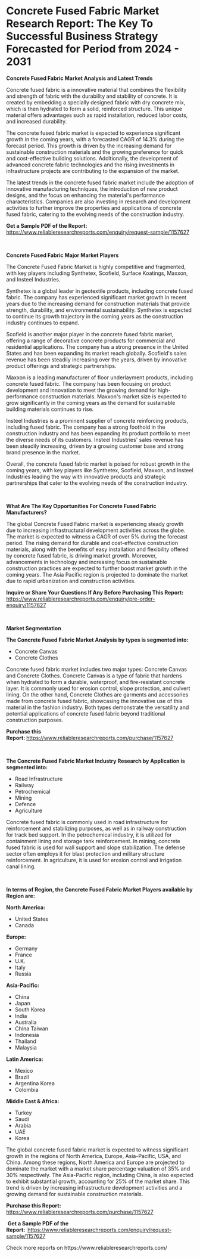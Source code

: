 <p><h1>Concrete Fused Fabric Market Research Report: The Key To Successful Business Strategy Forecasted for Period from 2024 - 2031</h1></p><p><strong>Concrete Fused Fabric Market Analysis and Latest Trends</strong></p>
<p><p>Concrete fused fabric is a innovative material that combines the flexibility and strength of fabric with the durability and stability of concrete. It is created by embedding a specially designed fabric with dry concrete mix, which is then hydrated to form a solid, reinforced structure. This unique material offers advantages such as rapid installation, reduced labor costs, and increased durability.</p><p>The concrete fused fabric market is expected to experience significant growth in the coming years, with a forecasted CAGR of 14.3% during the forecast period. This growth is driven by the increasing demand for sustainable construction materials and the growing preference for quick and cost-effective building solutions. Additionally, the development of advanced concrete fabric technologies and the rising investments in infrastructure projects are contributing to the expansion of the market.</p><p>The latest trends in the concrete fused fabric market include the adoption of innovative manufacturing techniques, the introduction of new product designs, and the focus on enhancing the material's performance characteristics. Companies are also investing in research and development activities to further improve the properties and applications of concrete fused fabric, catering to the evolving needs of the construction industry.</p></p>
<p><strong>Get a Sample PDF of the Report:&nbsp;</strong> <a href="https://www.reliableresearchreports.com/enquiry/request-sample/1157627">https://www.reliableresearchreports.com/enquiry/request-sample/1157627</a></p>
<p>&nbsp;</p>
<p><strong>Concrete Fused Fabric Major Market Players</strong></p>
<p><p>The Concrete Fused Fabric Market is highly competitive and fragmented, with key players including Synthetex, Scofield, Surface Koatings, Maxxon, and Insteel Industries. </p><p>Synthetex is a global leader in geotextile products, including concrete fused fabric. The company has experienced significant market growth in recent years due to the increasing demand for construction materials that provide strength, durability, and environmental sustainability. Synthetex is expected to continue its growth trajectory in the coming years as the construction industry continues to expand.</p><p>Scofield is another major player in the concrete fused fabric market, offering a range of decorative concrete products for commercial and residential applications. The company has a strong presence in the United States and has been expanding its market reach globally. Scofield's sales revenue has been steadily increasing over the years, driven by innovative product offerings and strategic partnerships.</p><p>Maxxon is a leading manufacturer of floor underlayment products, including concrete fused fabric. The company has been focusing on product development and innovation to meet the growing demand for high-performance construction materials. Maxxon's market size is expected to grow significantly in the coming years as the demand for sustainable building materials continues to rise.</p><p>Insteel Industries is a prominent supplier of concrete reinforcing products, including fused fabric. The company has a strong foothold in the construction industry and has been expanding its product portfolio to meet the diverse needs of its customers. Insteel Industries' sales revenue has been steadily increasing, driven by a growing customer base and strong brand presence in the market. </p><p>Overall, the concrete fused fabric market is poised for robust growth in the coming years, with key players like Synthetex, Scofield, Maxxon, and Insteel Industries leading the way with innovative products and strategic partnerships that cater to the evolving needs of the construction industry.</p></p>
<p>&nbsp;</p>
<p><strong>What Are The Key Opportunities For Concrete Fused Fabric Manufacturers?</strong></p>
<p><p>The global Concrete Fused Fabric market is experiencing steady growth due to increasing infrastructural development activities across the globe. The market is expected to witness a CAGR of over 5% during the forecast period. The rising demand for durable and cost-effective construction materials, along with the benefits of easy installation and flexibility offered by concrete fused fabric, is driving market growth. Moreover, advancements in technology and increasing focus on sustainable construction practices are expected to further boost market growth in the coming years. The Asia Pacific region is projected to dominate the market due to rapid urbanization and construction activities.</p></p>
<p><strong>Inquire or Share Your Questions If Any Before Purchasing This Report:</strong> <a href="https://www.reliableresearchreports.com/enquiry/pre-order-enquiry/1157627">https://www.reliableresearchreports.com/enquiry/pre-order-enquiry/1157627</a></p>
<p>&nbsp;</p>
<p><strong>Market Segmentation</strong></p>
<p><strong>The Concrete Fused Fabric Market Analysis by types is segmented into:</strong></p>
<p><ul><li>Concrete Canvas</li><li>Concrete Clothes</li></ul></p>
<p><p>Concrete fused fabric market includes two major types: Concrete Canvas and Concrete Clothes. Concrete Canvas is a type of fabric that hardens when hydrated to form a durable, waterproof, and fire-resistant concrete layer. It is commonly used for erosion control, slope protection, and culvert lining. On the other hand, Concrete Clothes are garments and accessories made from concrete fused fabric, showcasing the innovative use of this material in the fashion industry. Both types demonstrate the versatility and potential applications of concrete fused fabric beyond traditional construction purposes.</p></p>
<p><strong>Purchase this Report:&nbsp;</strong><a href="https://www.reliableresearchreports.com/purchase/1157627">https://www.reliableresearchreports.com/purchase/1157627</a></p>
<p>&nbsp;</p>
<p><strong>The Concrete Fused Fabric Market Industry Research by Application is segmented into:</strong></p>
<p><ul><li>Road Infrastructure</li><li>Railway</li><li>Petrochemical</li><li>Mining</li><li>Defence</li><li>Agriculture</li></ul></p>
<p><p>Concrete fused fabric is commonly used in road infrastructure for reinforcement and stabilizing purposes, as well as in railway construction for track bed support. In the petrochemical industry, it is utilized for containment lining and storage tank reinforcement. In mining, concrete fused fabric is used for wall support and slope stabilization. The defense sector often employs it for blast protection and military structure reinforcement. In agriculture, it is used for erosion control and irrigation canal lining.</p></p>
<p>&nbsp;</p>
<p><strong>In terms of Region, the Concrete Fused Fabric Market Players available by Region are:</strong></p>
<p>
    <p> <strong> North America: </strong>
        <ul>
            <li>United States</li>
            <li>Canada</li>
        </ul>
        </p> 
    <p> <strong> Europe: </strong>
        <ul>
            <li>Germany</li>
            <li>France</li>
            <li>U.K.</li>
            <li>Italy</li>
            <li>Russia</li>
        </ul>
        </p> 
    <p> <strong> Asia-Pacific: </strong>
        <ul>
            <li>China</li>
            <li>Japan</li>
            <li>South Korea</li>
            <li>India</li>
            <li>Australia</li>
            <li>China Taiwan</li>
            <li>Indonesia</li>
            <li>Thailand</li>
            <li>Malaysia</li>
        </ul>
        </p> 
    <p> <strong> Latin America: </strong>
        <ul>
            <li>Mexico</li>
            <li>Brazil</li>
            <li>Argentina Korea</li>
            <li>Colombia</li>
        </ul>
        </p> 
    <p> <strong> Middle East & Africa: </strong>
        <ul>
            <li>Turkey</li>
            <li>Saudi</li>
            <li>Arabia</li>
            <li>UAE</li>
            <li>Korea</li>
        </ul>
    </p>
    </p>
<p><p>The global concrete fused fabric market is expected to witness significant growth in the regions of North America, Europe, Asia-Pacific, USA, and China. Among these regions, North America and Europe are projected to dominate the market with a market share percentage valuation of 35% and 30% respectively. The Asia-Pacific region, including China, is also expected to exhibit substantial growth, accounting for 25% of the market share. This trend is driven by increasing infrastructure development activities and a growing demand for sustainable construction materials.</p></p>
<p><strong>Purchase this Report: </strong><a href="https://www.reliableresearchreports.com/purchase/1157627">https://www.reliableresearchreports.com/purchase/1157627</a></p>
<p>&nbsp;<strong>Get a Sample PDF of the Report:&nbsp;&nbsp;</strong><a href="https://www.reliableresearchreports.com/enquiry/request-sample/1157627">https://www.reliableresearchreports.com/enquiry/request-sample/1157627</a></p>
<p><strong></strong></p>
<p>Check more reports on https://www.reliableresearchreports.com/</p>